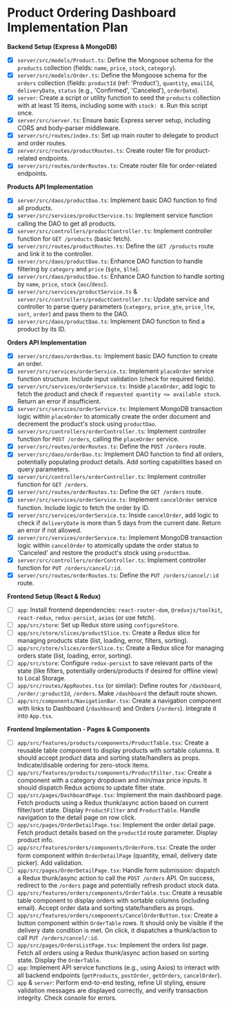 # Product Ordering Dashboard Implementation Plan

**Backend Setup (Express & MongoDB)**

- [x] `server/src/models/Product.ts`: Define the Mongoose schema for the `products` collection (fields: `name`, `price`, `stock`, `category`).
- [x] `server/src/models/Order.ts`: Define the Mongoose schema for the `orders` collection (fields: `productId` (ref: 'Product'), `quantity`, `emailId`, `deliveryDate`, `status` (e.g., 'Confirmed', 'Canceled'), `orderDate`).
- [x] `server`: Create a script or utility function to seed the `products` collection with at least 15 items, including some with `stock: 0`. Run this script once.
- [x] `server/src/server.ts`: Ensure basic Express server setup, including CORS and body-parser middleware.
- [x] `server/src/routes/index.ts`: Set up main router to delegate to product and order routes.
- [x] `server/src/routes/productRoutes.ts`: Create router file for product-related endpoints.
- [x] `server/src/routes/orderRoutes.ts`: Create router file for order-related endpoints.

**Products API Implementation**

- [x] `server/src/daos/productDao.ts`: Implement basic DAO function to find all products.
- [x] `server/src/services/productService.ts`: Implement service function calling the DAO to get all products.
- [x] `server/src/controllers/productController.ts`: Implement controller function for `GET /products` (basic fetch).
- [x] `server/src/routes/productRoutes.ts`: Define the `GET /products` route and link it to the controller.
- [x] `server/src/daos/productDao.ts`: Enhance DAO function to handle filtering by `category` and `price` (`$gte`, `$lte`).
- [x] `server/src/daos/productDao.ts`: Enhance DAO function to handle sorting by `name`, `price`, `stock` (`asc`/`desc`).
- [x] `server/src/services/productService.ts` & `server/src/controllers/productController.ts`: Update service and controller to parse query parameters (`category`, `price_gte`, `price_lte`, `sort`, `order`) and pass them to the DAO.
- [x] `server/src/daos/productDao.ts`: Implement DAO function to find a product by its ID.

**Orders API Implementation**

- [x] `server/src/daos/orderDao.ts`: Implement basic DAO function to create an order.
- [x] `server/src/services/orderService.ts`: Implement `placeOrder` service function structure. Include input validation (check for required fields).
- [x] `server/src/services/orderService.ts`: Inside `placeOrder`, add logic to fetch the product and check if `requested quantity <= available stock`. Return an error if insufficient.
- [x] `server/src/services/orderService.ts`: Implement MongoDB transaction logic within `placeOrder` to atomically create the order document and decrement the product's stock using `productDao`.
- [x] `server/src/controllers/orderController.ts`: Implement controller function for `POST /orders`, calling the `placeOrder` service.
- [x] `server/src/routes/orderRoutes.ts`: Define the `POST /orders` route.
- [x] `server/src/daos/orderDao.ts`: Implement DAO function to find all orders, potentially populating product details. Add sorting capabilities based on query parameters.
- [x] `server/src/controllers/orderController.ts`: Implement controller function for `GET /orders`.
- [x] `server/src/routes/orderRoutes.ts`: Define the `GET /orders` route.
- [x] `server/src/services/orderService.ts`: Implement `cancelOrder` service function. Include logic to fetch the order by ID.
- [x] `server/src/services/orderService.ts`: Inside `cancelOrder`, add logic to check if `deliveryDate` is more than 5 days from the current date. Return an error if not allowed.
- [x] `server/src/services/orderService.ts`: Implement MongoDB transaction logic within `cancelOrder` to atomically update the order status to 'Canceled' and restore the product's stock using `productDao`.
- [x] `server/src/controllers/orderController.ts`: Implement controller function for `PUT /orders/cancel/:id`.
- [x] `server/src/routes/orderRoutes.ts`: Define the `PUT /orders/cancel/:id` route.

**Frontend Setup (React & Redux)**

- [ ] `app`: Install frontend dependencies: `react-router-dom`, `@reduxjs/toolkit`, `react-redux`, `redux-persist`, `axios` (or use fetch).
- [ ] `app/src/store`: Set up Redux store using `configureStore`.
- [ ] `app/src/store/slices/productSlice.ts`: Create a Redux slice for managing products state (list, loading, error, filters, sorting).
- [ ] `app/src/store/slices/orderSlice.ts`: Create a Redux slice for managing orders state (list, loading, error, sorting).
- [ ] `app/src/store`: Configure `redux-persist` to save relevant parts of the state (like filters, potentially orders/products if desired for offline view) to Local Storage.
- [ ] `app/src/routes/AppRoutes.tsx` (or similar): Define routes for `/dashboard`, `/order/:productId`, `/orders`. Make `/dashboard` the default route shown.
- [ ] `app/src/components/NavigationBar.tsx`: Create a navigation component with links to Dashboard (`/dashboard`) and Orders (`/orders`). Integrate it into `App.tsx`.

**Frontend Implementation - Pages & Components**

- [ ] `app/src/features/products/components/ProductTable.tsx`: Create a reusable table component to display products with sortable columns. It should accept product data and sorting state/handlers as props. Indicate/disable ordering for zero-stock items.
- [ ] `app/src/features/products/components/ProductFilter.tsx`: Create a component with a category dropdown and min/max price inputs. It should dispatch Redux actions to update filter state.
- [ ] `app/src/pages/DashboardPage.tsx`: Implement the main dashboard page. Fetch products using a Redux thunk/async action based on current filter/sort state. Display `ProductFilter` and `ProductTable`. Handle navigation to the detail page on row click.
- [ ] `app/src/pages/OrderDetailPage.tsx`: Implement the order detail page. Fetch product details based on the `productId` route parameter. Display product info.
- [ ] `app/src/features/orders/components/OrderForm.tsx`: Create the order form component within `OrderDetailPage` (quantity, email, delivery date picker). Add validation.
- [ ] `app/src/pages/OrderDetailPage.tsx`: Handle form submission: dispatch a Redux thunk/async action to call the `POST /orders` API. On success, redirect to the `/orders` page and potentially refresh product stock data.
- [ ] `app/src/features/orders/components/OrderTable.tsx`: Create a reusable table component to display orders with sortable columns (including email). Accept order data and sorting state/handlers as props.
- [ ] `app/src/features/orders/components/CancelOrderButton.tsx`: Create a button component within `OrderTable` rows. It should only be visible if the delivery date condition is met. On click, it dispatches a thunk/action to call `PUT /orders/cancel/:id`.
- [ ] `app/src/pages/OrdersListPage.tsx`: Implement the orders list page. Fetch all orders using a Redux thunk/async action based on sorting state. Display the `OrderTable`.
- [ ] `app`: Implement API service functions (e.g., using Axios) to interact with all backend endpoints (`getProducts`, `postOrder`, `getOrders`, `cancelOrder`).
- [ ] `app` & `server`: Perform end-to-end testing, refine UI styling, ensure validation messages are displayed correctly, and verify transaction integrity. Check console for errors. 